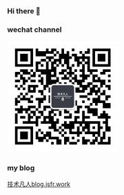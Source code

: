 ### Hi there 👋

<!--
**whp98/whp98** is a ✨ _special_ ✨ repository because its `README.md` (this file) appears on your GitHub profile.

Here are some ideas to get you started:

- 🔭 I’m currently working on ...
- 🌱 I’m currently learning ...
- 👯 I’m looking to collaborate on ...
- 🤔 I’m looking for help with ...
- 💬 Ask me about ...
- 📫 How to reach me: ...
- 😄 Pronouns: ...
- ⚡ Fun fact: ...
-->

###  wechat channel
![Qrcode](https://github.com/whp98/whp98.github.io/blob/main/docs/public/weixinqr.png)

### my blog

[技术凡人blog.jsfr.work](https://blog.jsfr.work)
